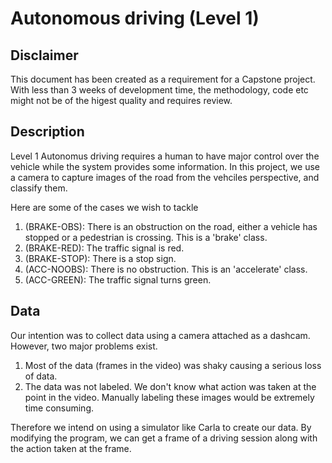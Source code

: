 # Autonomous driving (Level 1)
## Disclaimer
This document has been created as a requirement for a Capstone project. With less than 3 weeks of development time, the methodology, code etc might not be of the higest quality and requires review.

## Description
Level 1 Autonomus driving requires a human to have major control over the vehicle while the system provides some information. In this project, we use a camera to capture images of the road from the vehciles perspective, and classify them.

Here are some of the cases we wish to tackle
  1. (BRAKE-OBS): There is an obstruction on the road, either a vehicle has stopped or a pedestrian is crossing. This is a 'brake' class.
  2. (BRAKE-RED): The traffic signal is red.
  3. (BRAKE-STOP): There is a stop sign.
  4. (ACC-NOOBS): There is no obstruction. This is an 'accelerate' class.
  5. (ACC-GREEN): The traffic signal turns green.
  
## Data
Our intention was to collect data using a camera attached as a dashcam. However, two major problems exist. 
  1. Most of the data (frames in the video) was shaky causing a serious loss of data. 
  2. The data was not labeled. We don't know what action was taken at the point in the video. Manually labeling these images would be extremely time consuming.
  
Therefore we intend on using a simulator like Carla to create our data. 
By modifying the program, we can get a frame of a driving session along with the action taken at the frame. 

